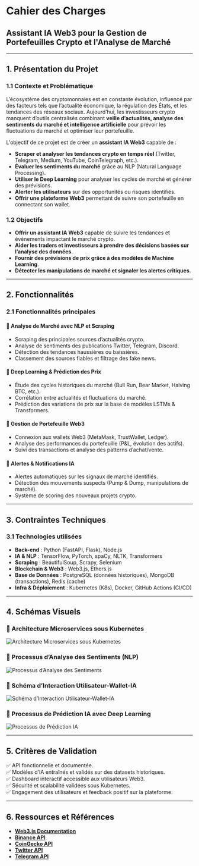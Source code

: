 # **Cahier des Charges**

## **Assistant IA Web3 pour la Gestion de Portefeuilles Crypto et l'Analyse de Marché**

---

## **1. Présentation du Projet**

### **1.1 Contexte et Problématique**

L’écosystème des cryptomonnaies est en constante évolution, influencé par des facteurs tels que l’actualité économique, la régulation des États, et les tendances des réseaux sociaux. Aujourd’hui, les investisseurs crypto manquent d’outils centralisés combinant **veille d’actualités, analyse des sentiments du marché et intelligence artificielle** pour prévoir les fluctuations du marché et optimiser leur portefeuille.

L'objectif de ce projet est de créer un **assistant IA Web3** capable de :

- **Scraper et analyser les tendances crypto en temps réel** (Twitter, Telegram, Medium, YouTube, CoinTelegraph, etc.).
- **Évaluer les sentiments du marché** grâce au NLP (Natural Language Processing).
- **Utiliser le Deep Learning** pour analyser les cycles de marché et générer des prévisions.
- **Alerter les utilisateurs** sur des opportunités ou risques identifiés.
- **Offrir une plateforme Web3** permettant de suivre son portefeuille en connectant son wallet.

### **1.2 Objectifs**

- **Offrir un assistant IA Web3** capable de suivre les tendances et événements impactant le marché crypto.
- **Aider les traders et investisseurs à prendre des décisions basées sur l’analyse des données**.
- **Fournir des prévisions de prix grâce à des modèles de Machine Learning**.
- **Détecter les manipulations de marché et signaler les alertes critiques**.

---

## **2. Fonctionnalités**

### **2.1 Fonctionnalités principales**

#### **🔹 Analyse de Marché avec NLP et Scraping**

- Scraping des principales sources d’actualités crypto.
- Analyse de sentiments des publications Twitter, Telegram, Discord.
- Détection des tendances haussières ou baissières.
- Classement des sources fiables et filtrage des fake news.

#### **🔹 Deep Learning & Prédiction des Prix**

- Étude des cycles historiques du marché (Bull Run, Bear Market, Halving BTC, etc.).
- Corrélation entre actualités et fluctuations du marché.
- Prédiction des variations de prix sur la base de modèles LSTMs & Transformers.

#### **🔹 Gestion de Portefeuille Web3**

- Connexion aux wallets Web3 (MetaMask, TrustWallet, Ledger).
- Analyse des performances du portefeuille (P&L, évolution des actifs).
- Suivi des transactions et analyse des patterns d’achat/vente.

#### **🔹 Alertes & Notifications IA**

- Alertes automatiques sur les signaux de marché identifiés.
- Détection des mouvements suspects (Pump & Dump, manipulations de marché).
- Système de scoring des nouveaux projets crypto.

---

## **3. Contraintes Techniques**

### **3.1 Technologies utilisées**

- **Back-end** : Python (FastAPI, Flask), Node.js
- **IA & NLP** : TensorFlow, PyTorch, spaCy, NLTK, Transformers
- **Scraping** : BeautifulSoup, Scrapy, Selenium
- **Blockchain & Web3** : Web3.js, Ethers.js
- **Base de Données** : PostgreSQL (données historiques), MongoDB (transactions), Redis (cache)
- **Infra & Déploiement** : Kubernetes (K8s), Docker, GitHub Actions (CI/CD)

---

## **4. Schémas Visuels**

### **🔷 Architecture Microservices sous Kubernetes**
![Architecture Microservices sous Kubernetes](../img/CDC/Architecture_Microservices_sous_Kubernetes.svg)

### **🔷 Processus d’Analyse des Sentiments (NLP)**
![Processus d’Analyse des Sentiments](../img/CDC/Processus_d’Analyse_des_Sentiments_(NLP).svg)

### **🔷 Schéma d’Interaction Utilisateur-Wallet-IA**
![Schéma d’Interaction Utilisateur-Wallet-IA](../img/CDC/Schéma_d’Interaction_Utilisateur-Wallet-IA.svg)

### **🔷 Processus de Prédiction IA avec Deep Learning**
![Processus de Prédiction IA](../img/CDC/Processus_de_Prédiction_IA_avec_Deep_Learning.svg)

---

## **5. Critères de Validation**

✅ API fonctionnelle et documentée.  
✅ Modèles d’IA entraînés et validés sur des datasets historiques.  
✅ Dashboard interactif accessible aux utilisateurs Web3.  
✅ Sécurité et scalabilité validées sous Kubernetes.  
✅ Engagement des utilisateurs et feedback positif sur la plateforme.  

---

## **6. Ressources et Références**

- **[Web3.js Documentation](https://web3js.readthedocs.io/)**
- **[Binance API](https://binance-docs.github.io/apidocs/spot/en/)**
- **[CoinGecko API](https://www.coingecko.com/en/api)**
- **[Twitter API](https://developer.twitter.com/en/docs/twitter-api)**
- **[Telegram API](https://core.telegram.org/api)**
